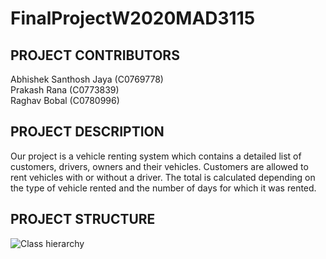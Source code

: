 # FinalProjectW2020MAD3115

## PROJECT CONTRIBUTORS

Abhishek Santhosh Jaya (C0769778)<br>
Prakash Rana (C0773839)<br>
Raghav Bobal (C0780996)<br>

## PROJECT DESCRIPTION
Our project is a vehicle renting system which contains a detailed list of customers, drivers, owners and their vehicles. Customers are allowed to rent vehicles with or without a driver. The total is calculated depending on the type of vehicle rented and the number of days for which it was rented.

## PROJECT STRUCTURE
<img src="https://i93.servimg.com/u/f93/18/45/29/87/struct10.jpg" alt="Class hierarchy" style="float: left; margin-right: 10px;"/>
